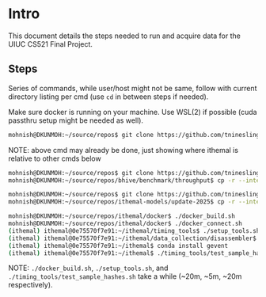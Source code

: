 # Intro

This document details the steps needed to run and acquire data for the UIUC CS521 Final Project.

## Steps

Series of commands, while user/host might not be same, follow with current directory listing per cmd (use `cd` in between steps if needed).

Make sure docker is running on your machine. Use WSL(2) if possible (cuda passthru setup might be needed as well).

```bash
mohnish@DKUNMOH:~/source/repos$ git clone https://github.com/tninesling/ithemal.git
```

NOTE: above cmd may already be done, just showing where ithemal is relative to other cmds below

```bash
mohnish@DKUNMOH:~/source/repos$ git clone https://github.com/tninesling/bhive.git
mohnish@DKUNMOH:~/source/repos/bhive/benchmark/throughput$ cp -r --interactive . ../../../ithemal
```

```bash
mohnish@DKUNMOH:~/source/repos$ git clone https://github.com/tninesling/ithemal-models.git
mohnish@DKUNMOH:~/source/repos/ithemal-models/update-2025$ cp -r --interactive . ../../ithemal
```

```bash
mohnish@DKUNMOH:~/source/repos/ithemal/docker$ ./docker_build.sh
mohnish@DKUNMOH:~/source/repos/ithemal/docker$ ./docker_connect.sh
(ithemal) ithemal@0e75570f7e91:~/ithemal/timing_tools$ ./setup_tools.sh
(ithemal) ithemal@0e75570f7e91:~/ithemal/data_collection/disassembler$ cmake -S . -B build/ -DLLVM_DIR=../../timing_tools/llvm-build/lib/cmake/llvm
(ithemal) ithemal@0e75570f7e91:~/ithemal$ conda install gevent
(ithemal) ithemal@0e75570f7e91:~/ithemal$ ./timing_tools/test_sample_hashes.sh
```

NOTE: `./docker_build.sh`, `./setup_tools.sh`, and `./timing_tools/test_sample_hashes.sh` take a while (~20m, ~5m, ~20m respectively).
